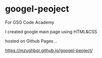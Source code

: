 # googel-peoject
For GSG Code Academy 

I created google main page using HTML&CSS

hosted on Github Pages ..

https://mzughbor.github.io/googel-peoject/
